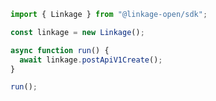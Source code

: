 <!-- Start SDK Example Usage [usage] -->
```typescript
import { Linkage } from "@linkage-open/sdk";

const linkage = new Linkage();

async function run() {
  await linkage.postApiV1Create();
}

run();

```
<!-- End SDK Example Usage [usage] -->